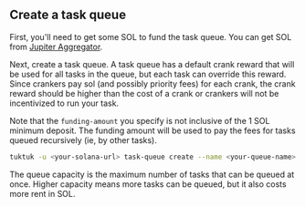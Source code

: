 ## Create a task queue

First, you'll need to get some SOL to fund the task queue. You can get SOL from [Jupiter Aggregator](https://www.jup.ag/swap/USDC-hntyVP6YFm1Hg25TN9WGLqM12b8TQmcknKrdu1oxWux).

Next, create a task queue. A task queue has a default crank reward that will be used for all tasks in the queue, but each task can override this reward. Since crankers pay sol (and possibly priority fees) for each crank, the crank reward should be higher than the cost of a crank or crankers will not be incentivized to run your task.

Note that the `funding-amount` you specify is not inclusive of the 1 SOL minimum deposit. The funding amount will be used to pay the fees for tasks queued recursively (ie, by other tasks). 

```bash
tuktuk -u <your-solana-url> task-queue create --name <your-queue-name> --capacity 10 --funding-amount 100000000 --queue-authority <the-authority-to-queue-tasks> --crank-reward 1000000
```

The queue capacity is the maximum number of tasks that can be queued at once. Higher capacity means more tasks can be queued, but it also costs more rent in SOL.